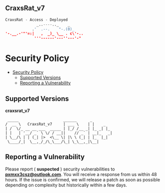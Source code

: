 ## CraxsRat_v7
```python
CraxsRat - Access - Deployed
              _..----.._    _
            .'  .--.    "-.(0)_
'-.__.-'"'=:|   ,  _)_ \__ . c\'-..
             '''------'---''---'-"
```

# Security Policy
- [Security Policy](https://github.com/pxcs/craxsrat_v7/)
  - [Supported Versions](pxmxx3csz@outlook.com)
  - [Reporting a Vulnerability](pxmxx3csz@outlook.com)

## Supported Versions

**craxsrat_v7**
```shell
 _____                    ______      _         
/  __ \   CraxsRat_v7     | ___ \    | |    _   
| /  \/_ __ __ ___  _____ | |_/ /__ _| |_ _| |_ 
| |   | '__/ _` \ \/ / __||    // _` | __|_   _|
| \__/\ | | (_| |>  <\__ \| |\ \ (_| | |_  |_|  
 \____/_|  \__,_/_/\_\___/\_| \_\__,_|\__|                                                      
```

## Reporting a Vulnerability

Please report ( **suspected** ) security vulnerabilities to
**[pxmxx3csz@outlook.com](pxmxx3csz@outlook.com)**. You will receive a response from
us within 48 hours. If the issue is confirmed, we will release a patch as soon
as possible depending on complexity but historically within a few days.
